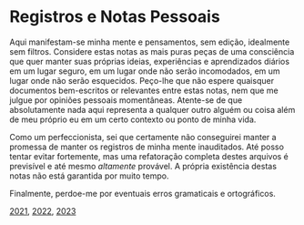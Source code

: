 # Registros e Notas Pessoais

Aqui manifestam-se minha mente e pensamentos, sem edição, idealmente sem filtros.
Considere estas notas as mais puras peças de uma consciência que quer manter
suas próprias ideias, experiências e aprendizados diários em um lugar seguro, em
um lugar onde não serão incomodados, em um lugar onde não serão esquecidos.
Peço-lhe que não espere quaisquer documentos bem-escritos or relevantes entre estas
notas, nem que me julgue por opiniões pessoais momentâneas. Atente-se de que
absolutamente nada aqui representa a qualquer outro alguém ou coisa além de meu
próprio eu em um certo contexto ou ponto de minha vida.

Como um perfeccionista, sei que certamente não conseguirei manter a promessa
de manter os registros de minha mente inauditados. Até posso tentar evitar fortemente,
mas uma refatoração completa destes arquivos é previsível e até mesmo *altamente*
provável. A própria existência destas notas não está garantida por muito tempo.

Finalmente, perdoe-me por eventuais erros gramaticais e ortográficos.

[2021](2021), [2022](2022), [2023](2023)
